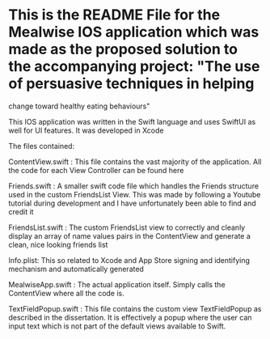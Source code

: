 # This is the README File for the Mealwise IOS application which was made as the proposed solution to the accompanying project: "The use of persuasive techniques in helping
change toward healthy eating behaviours"

This IOS application was written in the Swift language and uses SwiftUI as well for UI features. It was developed in Xcode

The files contained:

ContentView.swift :
This file contains the vast majority of the application. All the code for each View Controller can be found here

Friends.swift :
A smaller swift code file which handles the Friends structure used in the custom FriendsList View. This was made by following a Youtube tutorial during development and I have unfortunately been able to find and credit it

FriendsList.swift : The custom FriendsList view to correctly and cleanly display an array of name values pairs in the ContentView and generate a clean, nice looking friends list

Info.plist: This so related to Xcode and App Store signing and identifying mechanism and automatically generated

MealwiseApp.swift : The actual application itself. Simply calls the ContentView where all the code is.

TextFieldPopup.swift : This file contains the custom view TextFieldPopup as described in the dissertation. It is effectively a popup where the user can input text which is not part of the default views available to Swift.

